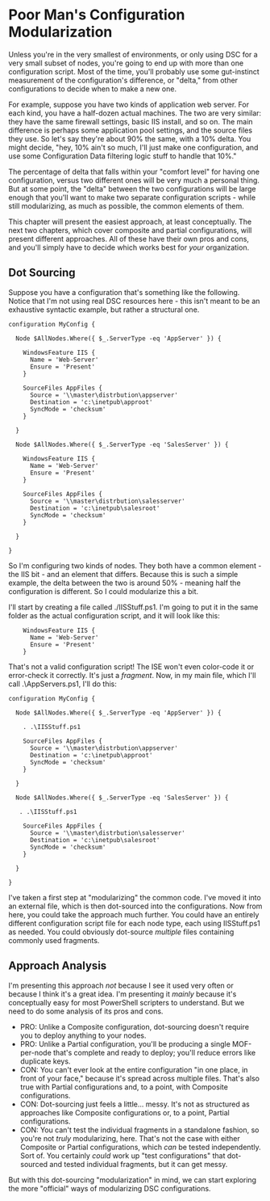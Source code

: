 # Poor Man's Configuration Modularization
Unless you're in the very smallest of environments, or only using DSC for a very small subset of nodes, you're going to end up with more than one configuration script. Most of the time, you'll probably use some gut-instinct measurement of the configuration's difference, or "delta," from other configurations to decide when to make a new one.

For example, suppose you have two kinds of application web server. For each kind, you have a half-dozen actual machines. The two are very similar: they have the same firewall settings, basic IIS install, and so on. The main difference is perhaps some application pool settings, and the source files they use. So let's say they're about 90% the same, with a 10% delta. You might decide, "hey, 10% ain't so much, I'll just make one configuration, and use some Configuration Data filtering logic stuff to handle that 10%." 

The percentage of delta that falls within your "comfort level" for having one configuration, versus two different ones will be very much a personal thing. But at some point, the "delta" between the two configurations will be large enough that you'll want to make two separate configuration scripts - while still modularizing, as much as possible, the common elements of them.

This chapter will present the easiest approach, at least conceptually. The next two chapters, which cover composite and partial configurations, will present different approaches. All of these have their own pros and cons, and you'll simply have to decide which works best for _your_ organization.

## Dot Sourcing
Suppose you have a configuration that's something like the following. Notice that I'm not using real DSC resources here - this isn't meant to be an exhaustive syntactic example, but rather a structural one.

```
configuration MyConfig {

  Node $AllNodes.Where({ $_.ServerType -eq 'AppServer' }) {

    WindowsFeature IIS {
      Name = 'Web-Server'
      Ensure = 'Present'
    }
    
    SourceFiles AppFiles {
      Source = '\\master\distrbution\appserver'
      Destination = 'c:\inetpub\approot'
      SyncMode = 'checksum'
    }

  }

  Node $AllNodes.Where({ $_.ServerType -eq 'SalesServer' }) {

    WindowsFeature IIS {
      Name = 'Web-Server'
      Ensure = 'Present'
    }
    
    SourceFiles AppFiles {
      Source = '\\master\distrbution\salesserver'
      Destination = 'c:\inetpub\salesroot'
      SyncMode = 'checksum'
    }

  }

}
```

So I'm configuring two kinds of nodes. They both have a common element - the IIS bit - and an element that differs. Because this is such a simple example, the delta between the two is around 50% - meaning half the configuration is different. So I could modularize this a bit.

I'll start by creating a file called ./IISStuff.ps1. I'm going to put it in the same folder as the actual configuration script, and it will look like this:

```
    WindowsFeature IIS {
      Name = 'Web-Server'
      Ensure = 'Present'
    }
```

That's not a valid configuration script! The ISE won't even color-code it or error-check it correctly. It's just a _fragment_. Now, in my main file, which I'll call .\AppServers.ps1, I'll do this:

```
configuration MyConfig {

  Node $AllNodes.Where({ $_.ServerType -eq 'AppServer' }) {

    . .\IISStuff.ps1
        
    SourceFiles AppFiles {
      Source = '\\master\distrbution\appserver'
      Destination = 'c:\inetpub\approot'
      SyncMode = 'checksum'
    }

  }

  Node $AllNodes.Where({ $_.ServerType -eq 'SalesServer' }) {

   . .\IISStuff.ps1
    
    SourceFiles AppFiles {
      Source = '\\master\distrbution\salesserver'
      Destination = 'c:\inetpub\salesroot'
      SyncMode = 'checksum'
    }

  }

}
```

I've taken a first step at "modularizing" the common code. I've moved it into an external file, which is then dot-sourced into the configurations. Now from here, you could take the approach much further. You could have an entirely different configuration script file for each node type, each using IISStuff.ps1 as needed. You could obviously dot-source _multiple_ files containing commonly used fragments. 

## Approach Analysis
I'm presenting this approach _not_ because I see it used very often or because I think it's a great idea. I'm presenting it _mainly_ because it's conceptually easy for most PowerShell scripters to understand. But we need to do some analysis of its pros and cons.

* PRO: Unlike a Composite configuration, dot-sourcing doesn't require you to deploy anything to your nodes. 
* PRO: Unlike a Partial configuration, you'll be producing a single MOF-per-node that's complete and ready to deploy; you'll reduce errors like duplicate keys.
* CON: You can't ever look at the entire configuration "in one place, in front of your face," because it's spread across multiple files. That's also true with Partial configurations and, to a point, with Composite configurations.
* CON: Dot-sourcing just feels a little... messy. It's not as structured as approaches like Composite configurations or, to a point, Partial configurations.
* CON: You can't test the individual fragments in a standalone fashion, so you're not _truly_ modularizing, here. That's not the case with either Composite or Partial configurations, which _can_ be tested independently. Sort of. You certainly _could_ work up "test configurations" that dot-sourced and tested individual fragments, but it can get messy.

But with this dot-sourcing "modularization" in mind, we can start exploring the more "official" ways of modularizing DSC configurations.